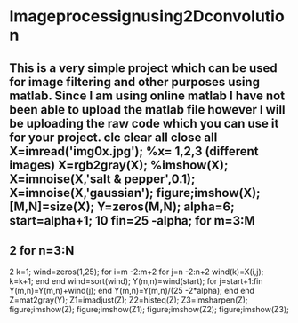 # Imageprocessignusing2Dconvolution
This is a very simple project which can be used for image filtering and other purposes using matlab. Since I am using online matlab I have not been able to upload the matlab file however I will be uploading the raw code which you can use it for your project.
clc
clear all
close all
X=imread('img0x.jpg'); %x= 1,2,3 (different images)
X=rgb2gray(X);
%imshow(X);
X=imnoise(X,'salt & pepper',0.1);
X=imnoise(X,'gaussian');
figure;imshow(X);
[M,N]=size(X);
Y=zeros(M,N);
alpha=6;
start=alpha+1;
10
fin=25
-alpha;
for m=3:M
-
2
 for n=3:N
-
2
 k=1;
 wind=zeros(1,25);
 for i=m
-2:m+2
 for j=n
-2:n+2
 wind(k)=X(i,j);
 k=k+1;
 end
 end
 wind=sort(wind);
 Y(m,n)=wind(start);
 for j=start+1:fin
 Y(m,n)=Y(m,n)+wind(j);
 end
 Y(m,n)=Y(m,n)/(25
-2*alpha);
 end
end
Z=mat2gray(Y);
Z1=imadjust(Z);
Z2=histeq(Z);
Z3=imsharpen(Z);
figure;imshow(Z);
figure;imshow(Z1);
figure;imshow(Z2);
figure;imshow(Z3);
